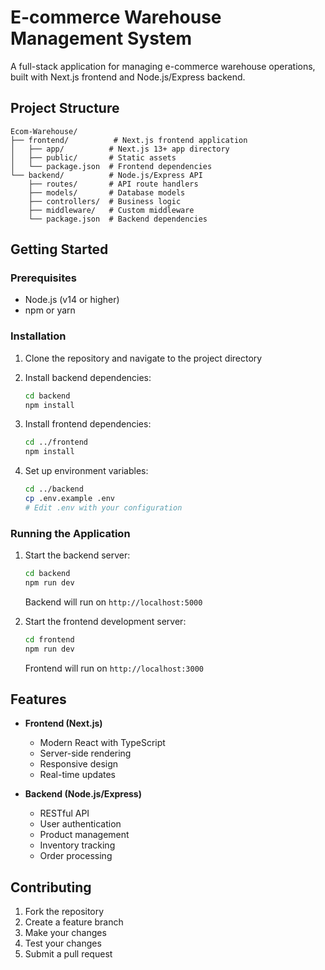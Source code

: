 # E-commerce Warehouse Management System

A full-stack application for managing e-commerce warehouse operations, built with Next.js frontend and Node.js/Express backend.

## Project Structure

```
Ecom-Warehouse/
├── frontend/          # Next.js frontend application
│   ├── app/          # Next.js 13+ app directory
│   ├── public/       # Static assets
│   └── package.json  # Frontend dependencies
└── backend/          # Node.js/Express API
    ├── routes/       # API route handlers
    ├── models/       # Database models
    ├── controllers/  # Business logic
    ├── middleware/   # Custom middleware
    └── package.json  # Backend dependencies
```

## Getting Started

### Prerequisites
- Node.js (v14 or higher)
- npm or yarn

### Installation

1. Clone the repository and navigate to the project directory

2. Install backend dependencies:
   ```bash
   cd backend
   npm install
   ```

3. Install frontend dependencies:
   ```bash
   cd ../frontend
   npm install
   ```

4. Set up environment variables:
   ```bash
   cd ../backend
   cp .env.example .env
   # Edit .env with your configuration
   ```

### Running the Application

1. Start the backend server:
   ```bash
   cd backend
   npm run dev
   ```
   Backend will run on `http://localhost:5000`

2. Start the frontend development server:
   ```bash
   cd frontend
   npm run dev
   ```
   Frontend will run on `http://localhost:3000`

## Features

- **Frontend (Next.js)**
  - Modern React with TypeScript
  - Server-side rendering
  - Responsive design
  - Real-time updates

- **Backend (Node.js/Express)**
  - RESTful API
  - User authentication
  - Product management
  - Inventory tracking
  - Order processing

## Contributing

1. Fork the repository
2. Create a feature branch
3. Make your changes
4. Test your changes
5. Submit a pull request
